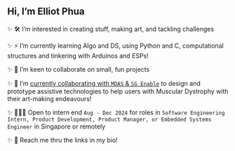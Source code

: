 
 ## Hi, I’m Elliot Phua  
 ✨  🛠️ I’m interested in creating stuff, making art, and tackling challenges  
   
 ✨  ⚡ I’m currently learning Algo and DS, using Python and C, computational structures and tinkering with Arduinos and ESPs!  
   
 ✨  🐾 I’m keen to collaborate on small, fun projects
    
 ✨  🎨 I’m [currently collaborating with `MDAS` & `SG Enable`](https://www.linkedin.com/in/elliotphua/details/projects/) to design and prototype assistive technologies to help users with Muscular Dystrophy with their art-making endeavours!       
   
 ✨ 👨🏻‍💻 Open to intern end `Aug - Dec 2024` for roles in `Software Engineering Intern, Product Development, Product Manager, or Embedded Systems Engineer` in Singapore or remotely  
   
 ✨ 📱 Reach me thru the links in my bio!  
<!---
ElliotMonde/ElliotMonde is a ✨ special ✨ repository because its `README.md` (this file) appears on your GitHub profile.
You can click the Preview link to take a look at your changes.
--->
